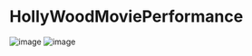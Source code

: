 # HollyWoodMoviePerformance
![image](https://github.com/charliethomasct82/HollyWoodMoviePerformance/assets/93368865/599e76e7-c965-421a-b531-3987575a1a7c)
![image](https://github.com/charliethomasct82/HollyWoodMoviePerformance/assets/93368865/75f28064-55b6-4f92-865e-54cb3ade9faa)

